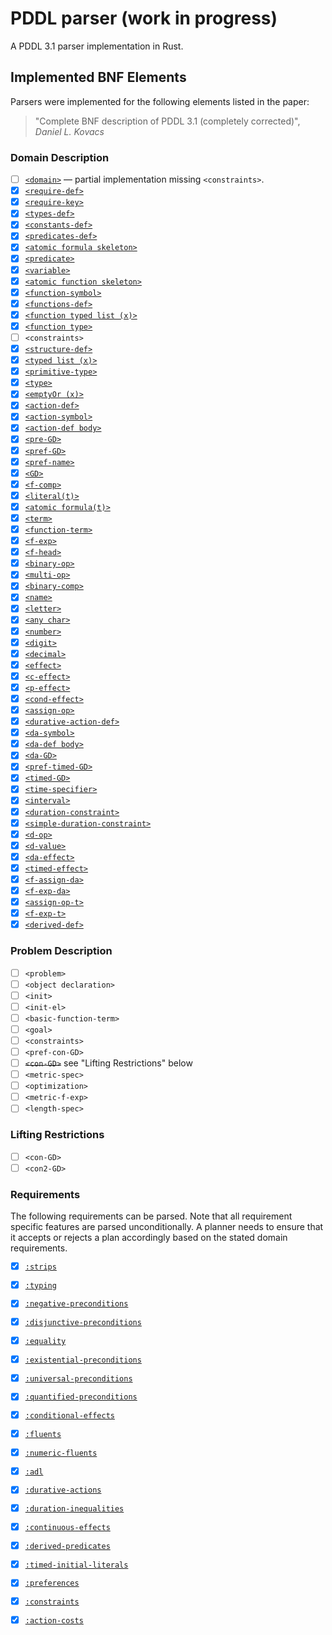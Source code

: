 # PDDL parser (work in progress)

A PDDL 3.1 parser implementation in Rust.

## Implemented BNF Elements

Parsers were implemented for the following elements
listed in the paper:

> "Complete BNF description of PDDL 3.1 (completely corrected)",
> _Daniel L. Kovacs_

### Domain Description

- [ ] [`<domain>`](src/parsers/domain/domain.rs) — partial implementation missing `<constraints>`.
- [x] [`<require-def>`](src/parsers/domain/predicates_def.rs)
- [x] [`<require-key>`](src/parsers/domain/requirements.rs)
- [x] [`<types-def>`](src/parsers/domain/types_def.rs)
- [x] [`<constants-def>`](src/parsers/domain/constants_def.rs)
- [x] [`<predicates-def>`](src/parsers/domain/predicates_def.rs)
- [x] [`<atomic formula skeleton>`](src/parsers/domain/atomic_formula_skeleton.rs)
- [x] [`<predicate>`](src/parsers/domain/predicate.rs)
- [x] [`<variable>`](src/parsers/domain/variable.rs)
- [x] [`<atomic function skeleton>`](src/parsers/domain/atomic_formula_skeleton.rs)
- [x] [`<function-symbol>`](src/parsers/domain/function_symbol.rs)
- [x] [`<functions-def>`](src/parsers/domain/functions_def.rs)
- [x] [`<function typed list (x)>`](src/parsers/domain/function_typed_list.rs)
- [x] [`<function type>`](src/parsers/domain/function_type.rs)
- [ ] `<constraints>`
- [x] [`<structure-def>`](src/parsers/domain/structure_def.rs)
- [x] [`<typed list (x)>`](src/parsers/domain/typed_list.rs)
- [x] [`<primitive-type>`](src/parsers/domain/primitive_type.rs)
- [x] [`<type>`](src/parsers/domain/type.rs)
- [x] [`<emptyOr (x)>`](src/parsers/domain/empty_or.rs)
- [x] [`<action-def>`](src/parsers/domain/action_def.rs)
- [x] [`<action-symbol>`](src/parsers/domain/action_symbol.rs)
- [x] [`<action-def body>`](src/parsers/domain/action_def.rs)
- [x] [`<pre-GD>`](src/parsers/domain/pre_gd.rs)
- [x] [`<pref-GD>`](src/parsers/domain/pref_gd.rs)
- [x] [`<pref-name>`](src/parsers/domain/pref_name.rs)
- [x] [`<GD>`](src/parsers/domain/gd.rs)
- [x] [`<f-comp>`](src/parsers/domain/f_comp.rs)
- [x] [`<literal(t)>`](src/parsers/domain/literal.rs)
- [x] [`<atomic formula(t)>`](src/parsers/domain/atomic_formula.rs)
- [x] [`<term>`](src/parsers/domain/term.rs)
- [x] [`<function-term>`](src/parsers/domain/function_term.rs)
- [x] [`<f-exp>`](src/parsers/domain/f_exp.rs)
- [x] [`<f-head>`](src/parsers/domain/f_head.rs)
- [x] [`<binary-op>`](src/parsers/domain/binary_op.rs)
- [x] [`<multi-op>`](src/parsers/domain/multi_op.rs)
- [x] [`<binary-comp>`](src/parsers/domain/binary_comp.rs)
- [x] [`<name>`](src/parsers/domain/name.rs)
- [x] [`<letter>`](src/parsers/domain/name.rs)
- [x] [`<any char>`](src/parsers/domain/name.rs)
- [x] [`<number>`](src/parsers/domain/number.rs)
- [x] [`<digit>`](src/parsers/domain/number.rs)
- [x] [`<decimal>`](src/parsers/domain/number.rs)
- [x] [`<effect>`](src/parsers/domain/effect.rs)
- [x] [`<c-effect>`](src/parsers/domain/c_effect.rs)
- [x] [`<p-effect>`](src/parsers/domain/p_effect.rs)
- [x] [`<cond-effect>`](src/parsers/domain/cond_effect.rs)
- [x] [`<assign-op>`](src/parsers/domain/assign_op.rs)
- [x] [`<durative-action-def>`](src/parsers/domain/da_def.rs)
- [x] [`<da-symbol>`](src/parsers/domain/da_symbol.rs)
- [x] [`<da-def body>`](src/parsers/domain/da_def.rs)
- [x] [`<da-GD>`](src/parsers/domain/da_gd.rs)
- [x] [`<pref-timed-GD>`](src/parsers/domain/pref_timed_gd.rs)
- [x] [`<timed-GD>`](src/parsers/domain/timed_gd.rs)
- [x] [`<time-specifier>`](src/parsers/domain/time_specifier.rs)
- [x] [`<interval>`](src/parsers/domain/interval.rs)
- [x] [`<duration-constraint>`](src/parsers/domain/duration_constraint.rs)
- [x] [`<simple-duration-constraint>`](src/parsers/domain/simple_duration_constraint.rs)
- [x] [`<d-op>`](src/parsers/domain/d_op.rs)
- [x] [`<d-value>`](src/parsers/domain/d_value.rs)
- [x] [`<da-effect>`](src/parsers/domain/da_effect.rs)
- [x] [`<timed-effect>`](src/parsers/domain/timed_effect.rs)
- [x] [`<f-assign-da>`](src/parsers/domain/f_assign_da.rs)
- [x] [`<f-exp-da>`](src/parsers/domain/f_exp_da.rs)
- [x] [`<assign-op-t>`](src/parsers/domain/assign_op_t.rs)
- [x] [`<f-exp-t>`](src/parsers/domain/f_exp_t.rs)
- [x] [`<derived-def>`](src/parsers/domain/derived_predicate.rs)

### Problem Description

- [ ] `<problem>`
- [ ] `<object declaration>`
- [ ] `<init>`
- [ ] `<init-el>`
- [ ] `<basic-function-term>`
- [ ] `<goal>`
- [ ] `<constraints>`
- [ ] `<pref-con-GD>`
- [ ] ~~`<con-GD>`~~ see "Lifting Restrictions" below
- [ ] `<metric-spec>`
- [ ] `<optimization>`
- [ ] `<metric-f-exp>`
- [ ] `<length-spec>`

### Lifting Restrictions

- [ ] `<con-GD>`
- [ ] `<con2-GD>`

### Requirements

The following requirements can be parsed. Note that all
requirement specific features are parsed unconditionally. 
A planner needs to ensure that it accepts or rejects a 
plan accordingly based on the stated domain requirements.

- [x] [`:strips`](src/parsers/domain/requirements.rs)
- [x] [`:typing`](src/parsers/domain/requirements.rs)
- [x] [`:negative-preconditions`](src/parsers/domain/requirements.rs)
- [x] [`:disjunctive-preconditions`](src/parsers/domain/requirements.rs)
- [x] [`:equality`](src/parsers/domain/requirements.rs)
- [x] [`:existential-preconditions`](src/parsers/domain/requirements.rs)
- [x] [`:universal-preconditions`](src/parsers/domain/requirements.rs)
- [x] [`:quantified-preconditions`](src/parsers/domain/requirements.rs)
- [x] [`:conditional-effects`](src/parsers/domain/requirements.rs)
- [x] [`:fluents`](src/parsers/domain/requirements.rs)
- [x] [`:numeric-fluents`](src/parsers/domain/requirements.rs)
- [x] [`:adl`](src/parsers/domain/requirements.rs)
- [x] [`:durative-actions`](src/parsers/domain/requirements.rs)
- [x] [`:duration-inequalities`](src/parsers/domain/requirements.rs)
- [x] [`:continuous-effects`](src/parsers/domain/requirements.rs)
- [x] [`:derived-predicates`](src/parsers/domain/requirements.rs)
- [x] [`:timed-initial-literals`](src/parsers/domain/requirements.rs)
- [x] [`:preferences`](src/parsers/domain/requirements.rs)
- [x] [`:constraints`](src/parsers/domain/requirements.rs)
- [x] [`:action-costs`](src/parsers/domain/requirements.rs)

